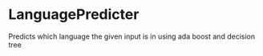 # LanguagePredicter
Predicts which language the given input is in using ada boost and decision tree
